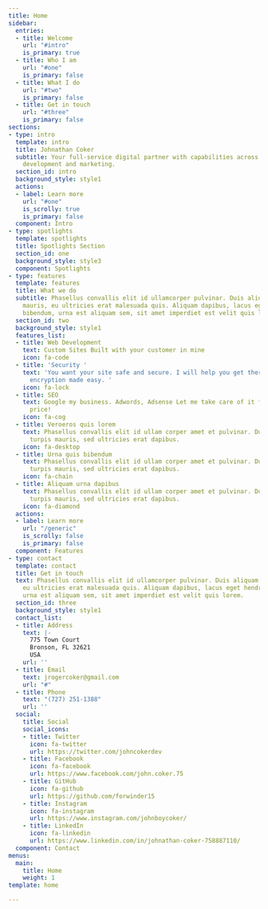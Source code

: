 ```yaml
---
title: Home
sidebar:
  entries:
  - title: Welcome
    url: "#intro"
    is_primary: true
  - title: Who I am
    url: "#one"
    is_primary: false
  - title: What I do
    url: "#two"
    is_primary: false
  - title: Get in touch
    url: "#three"
    is_primary: false
sections:
- type: intro
  template: intro
  title: Johnathan Coker
  subtitle: Your full-service digital partner with capabilities across web design,
    development and marketing.
  section_id: intro
  background_style: style1
  actions:
  - label: Learn more
    url: "#one"
    is_scrolly: true
    is_primary: false
  component: Intro
- type: spotlights
  template: spotlights
  title: Spotlights Section
  section_id: one
  background_style: style3
  component: Spotlights
- type: features
  template: features
  title: What we do
  subtitle: Phasellus convallis elit id ullamcorper pulvinar. Duis aliquam turpis
    mauris, eu ultricies erat malesuada quis. Aliquam dapibus, lacus eget hendrerit
    bibendum, urna est aliquam sem, sit amet imperdiet est velit quis lorem.
  section_id: two
  background_style: style1
  features_list:
  - title: Web Development
    text: Custom Sites Built with your customer in mine
    icon: fa-code
  - title: 'Security '
    text: 'You want your site safe and secure. I will help you get there. https and
      encryption made easy. '
    icon: fa-lock
  - title: SEO
    text: Google my business. Adwords, Adsense Let me take care of it for a very afordable
      price!
    icon: fa-cog
  - title: Veroeros quis lorem
    text: Phasellus convallis elit id ullam corper amet et pulvinar. Duis aliquam
      turpis mauris, sed ultricies erat dapibus.
    icon: fa-desktop
  - title: Urna quis bibendum
    text: Phasellus convallis elit id ullam corper amet et pulvinar. Duis aliquam
      turpis mauris, sed ultricies erat dapibus.
    icon: fa-chain
  - title: Aliquam urna dapibus
    text: Phasellus convallis elit id ullam corper amet et pulvinar. Duis aliquam
      turpis mauris, sed ultricies erat dapibus.
    icon: fa-diamond
  actions:
  - label: Learn more
    url: "/generic"
    is_scrolly: false
    is_primary: false
  component: Features
- type: contact
  template: contact
  title: Get in touch
  text: Phasellus convallis elit id ullamcorper pulvinar. Duis aliquam turpis mauris,
    eu ultricies erat malesuada quis. Aliquam dapibus, lacus eget hendrerit bibendum,
    urna est aliquam sem, sit amet imperdiet est velit quis lorem.
  section_id: three
  background_style: style1
  contact_list:
  - title: Address
    text: |-
      775 Town Court
      Bronson, FL 32621
      USA
    url: ''
  - title: Email
    text: jrogercoker@gmail.com
    url: "#"
  - title: Phone
    text: "(727) 251-1388"
    url: ''
  social:
    title: Social
    social_icons:
    - title: Twitter
      icon: fa-twitter
      url: https://twitter.com/johncokerdev
    - title: Facebook
      icon: fa-facebook
      url: https://www.facebook.com/john.coker.75
    - title: GitHub
      icon: fa-github
      url: https://github.com/forwinder15
    - title: Instagram
      icon: fa-instagram
      url: https://www.instagram.com/johnboycoker/
    - title: LinkedIn
      icon: fa-linkedin
      url: https://www.linkedin.com/in/johnathan-coker-758887110/
  component: Contact
menus:
  main:
    title: Home
    weight: 1
template: home

---
```

